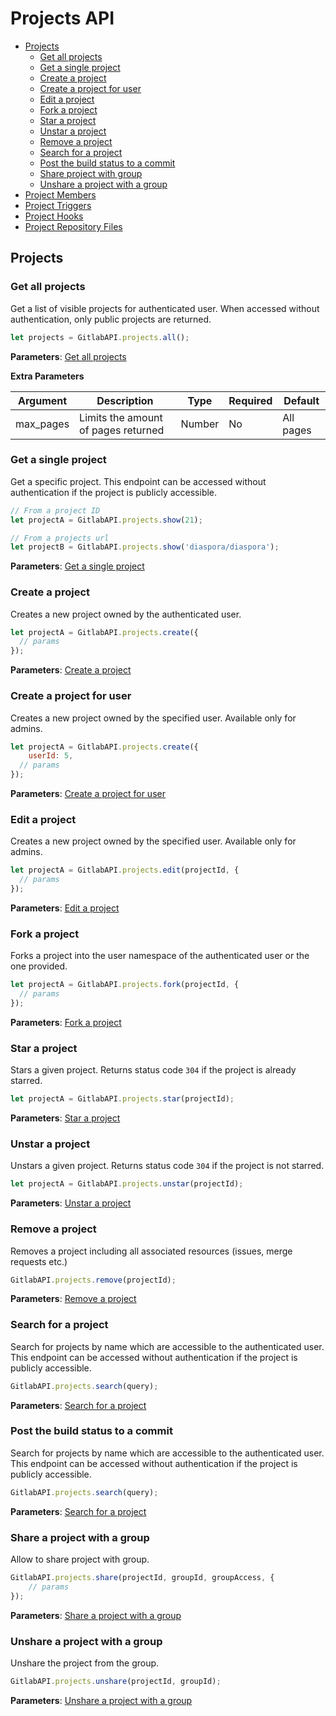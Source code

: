  # Projects API

* [Projects](#projects)
	* [Get all projects](#get-all-projects)
	* [Get a single project](#get-a-single-project)
	* [Create a project](#create-a-project)
	* [Create a project for user](#create-a-project-for-user)
	* [Edit a project](#edit-a-project)
	* [Fork a project](#fork-a-project)
	* [Star a project](#star-a-project)
	* [Unstar a project](#unstar-a-project)
	* [Remove a project](#remove-a-project)
	* [Search for a project](#search-for-a-project)
	* [Post the build status to a commit](#post-the-build-startus-to-a-commit)
	* [Share project with group](#share-project-with-group)
	* [Unshare a project with a group](#unshare-a-project-with-a-group)
* [Project Members](https://github.com/jdalrymple/node-gitlab-api/blob/master/docs/project-members.md)
* [Project Triggers](https://github.com/jdalrymple/node-gitlab-api/blob/master/docs/project-triggers.md)
* [Project Hooks](https://github.com/jdalrymple/node-gitlab-api/blob/master/docs/project-hooks.md)
* [Project Repository Files](https://github.com/jdalrymple/node-gitlab-api/blob/master/docs/project-repository-files.md)

## Projects

### Get all projects

Get a list of visible projects for authenticated user. When accessed without authentication, only public projects are returned.

```javascript
let projects = GitlabAPI.projects.all();
```

**Parameters**: [Get all projects](https://github.com/gitlabhq/gitlabhq/blob/master/doc/api/projects.md#list-projects)

**Extra Parameters**

| Argument      | Description              | Type     | Required | Default           |
|---------------|--------------------------|----------|----------|-------------------|
| max_pages     |Limits the amount of pages returned | Number   | No       |  All pages         |


### Get a single project

Get a specific project. This endpoint can be accessed without authentication if
the project is publicly accessible.

```javascript
// From a project ID
let projectA = GitlabAPI.projects.show(21);

// From a projects url
let projectB = GitlabAPI.projects.show('diaspora/diaspora');
```

**Parameters**: [Get a single project](https://github.com/gitlabhq/gitlabhq/blob/master/doc/api/projects.md#get-single-project)


### Create a project

Creates a new project owned by the authenticated user.

```javascript
let projectA = GitlabAPI.projects.create({
  // params
});
```
**Parameters**: [Create a project](https://github.com/gitlabhq/gitlabhq/blob/master/doc/api/projects.md#create-project)


### Create a project for user

Creates a new project owned by the specified user. Available only for admins.

```javascript
let projectA = GitlabAPI.projects.create({
	userId: 5,
  // params
});
```
**Parameters**: [Create a project for user](https://github.com/gitlabhq/gitlabhq/blob/master/doc/api/projects.md#create-project-for-user)


### Edit a project

Creates a new project owned by the specified user. Available only for admins.

```javascript
let projectA = GitlabAPI.projects.edit(projectId, {
  // params
});
```
**Parameters**: [Edit a project](https://github.com/gitlabhq/gitlabhq/blob/master/doc/api/projects.md#edit-project)


### Fork a project

Forks a project into the user namespace of the authenticated user or the one provided.

```javascript
let projectA = GitlabAPI.projects.fork(projectId, {
  // params
});
```
**Parameters**: [Fork a project](https://github.com/gitlabhq/gitlabhq/blob/master/doc/api/projects.md#fork-project)


### Star a project

Stars a given project. Returns status code `304` if the project is already starred.

```javascript
let projectA = GitlabAPI.projects.star(projectId);
```
**Parameters**: [Star a project](https://github.com/gitlabhq/gitlabhq/blob/master/doc/api/projects.md#star-a-project)


### Unstar a project

Unstars a given project. Returns status code `304` if the project is not starred.

```javascript
let projectA = GitlabAPI.projects.unstar(projectId);
```
**Parameters**: [Unstar a project](https://github.com/gitlabhq/gitlabhq/blob/master/doc/api/projects.md#unstar-a-project)


### Remove a project

Removes a project including all associated resources (issues, merge requests etc.)

```javascript
GitlabAPI.projects.remove(projectId);
```
**Parameters**: [Remove a project](https://github.com/gitlabhq/gitlabhq/blob/master/doc/api/projects.md#remove-project)

### Search for a project

Search for projects by name which are accessible to the authenticated user. This endpoint can be accessed without authentication if the project is publicly accessible.

```javascript
GitlabAPI.projects.search(query);
```
**Parameters**: [Search for a project](https://github.com/gitlabhq/gitlabhq/blob/master/doc/api/projects.md#search-for-projects-by-name)

### Post the build status to a commit

Search for projects by name which are accessible to the authenticated user. This endpoint can be accessed without authentication if the project is publicly accessible.

```javascript
GitlabAPI.projects.search(query);
```
**Parameters**: [Search for a project](https://github.com/gitlabhq/gitlabhq/blob/master/doc/api/projects.md#search-for-projects-by-name)


### Share a project with a group

Allow to share project with group.

```javascript
GitlabAPI.projects.share(projectId, groupId, groupAccess, {
	// params
});
```
**Parameters**: [Share a project with a group](https://github.com/gitlabhq/gitlabhq/blob/master/doc/api/projects.md#share-project-with-group)

### Unshare a project with a group

Unshare the project from the group.

```javascript
GitlabAPI.projects.unshare(projectId, groupId);
```
**Parameters**: [Unshare a project with a group](https://github.com/gitlabhq/gitlabhq/blob/master/doc/api/projects.md#delete-a-shared-project-within-group)

